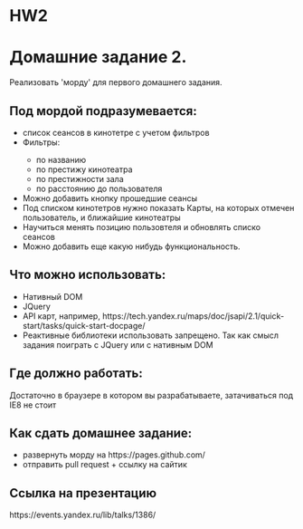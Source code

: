 # HW2

<h1>Домашние задание 2.</h1>

Реализовать 'морду' для первого домашнего задания.

<h2>Под мордой подразумевается:</h2>
<ul>
  <li>список сеансов в кинотетре с учетом фильтров</li>
  <li> Фильтры:</li>
    <ul>
       <li>по названию</li>
       <li>по престижу кинотеатра</li>
       <li>по престижности зала</li>
       <li>по расстоянию до пользователя</li>
    </ul>
  <li>Можно добавить кнопку прошедшие сеансы</li>
  <li>Под списком кинотетров нужно показать Карты, на которых отмечен пользователь, и ближайшие кинотеатры</li>
  <li>Научиться менять позицию пользовтеля и обновлять списко сеансов</li>
  <li>Можно добавить еще какую нибудь функциональность.</li>
</ul>

<h2>Что можно использовать:</h2>
<ul>
  <li>Нативный DOM</li>
  <li>JQuery</li>
  <li>API карт, например, https://tech.yandex.ru/maps/doc/jsapi/2.1/quick-start/tasks/quick-start-docpage/</li>
  <li>Реактивные библиотеки использовать запрещено. Так как смысл задания поиграть с JQuery или с нативным DOM</li>
</ul>

<h2>Где должно работать:</h2>
Достаточно в браузере в котором вы разрабатываете, затачиваться под IE8 не стоит

<h2>Как сдать домашнее задание:</h2>
<ul>
  <li>развернуть морду на https://pages.github.com/</li>
  <li>отправить pull request + ссылку на сайтик</li>
</ul>

<h2>Ссылка на презентацию </h2>
https://events.yandex.ru/lib/talks/1386/
